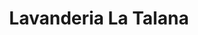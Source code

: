 ---
title: "Lavanderia La Talana"
url: /santiago-de-surco/lavanderia-la-talana/
shop: lavandería
---